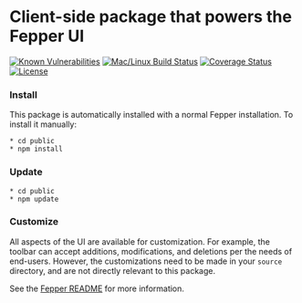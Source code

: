 # Client-side package that powers the Fepper UI

[![Known Vulnerabilities][snyk-image]][snyk-url]
[![Mac/Linux Build Status][travis-image]][travis-url]
[![Coverage Status][coveralls-image]][coveralls-url]
[![License][license-image]][license-url]

### Install

This package is automatically installed with a normal Fepper installation. To 
install it manually:

```shell
* cd public
* npm install
```

### Update

```shell
* cd public
* npm update
```

### Customize

All aspects of the UI are available for customization. For example, the toolbar
can accept additions, modifications, and deletions per the needs of end-users. 
However, the customizations need to be made in your `source` directory, and are 
not directly relevant to this package.

See the [Fepper README](https://github.com/electric-eloquence/fepper#ui-customization) 
for more information.

[snyk-image]: https://snyk.io/test/github/electric-eloquence/fepper-ui/master/badge.svg
[snyk-url]: https://snyk.io/test/github/electric-eloquence/fepper-ui/master

[travis-image]: https://img.shields.io/travis/electric-eloquence/fepper-ui.svg?label=mac%20%26%20linux
[travis-url]: https://travis-ci.org/electric-eloquence/fepper-ui

[coveralls-image]: https://img.shields.io/coveralls/electric-eloquence/fepper-ui/master.svg
[coveralls-url]: https://coveralls.io/r/electric-eloquence/fepper-ui

[license-image]: https://img.shields.io/github/license/electric-eloquence/fepper-ui.svg
[license-url]: https://raw.githubusercontent.com/electric-eloquence/fepper-ui/master/LICENSE
